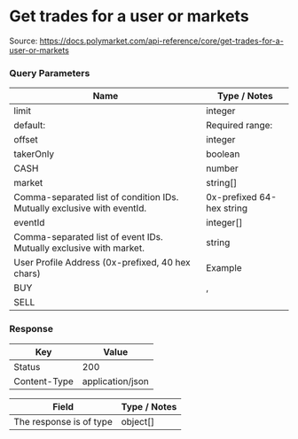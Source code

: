 # Get trades for a user or markets
Source: https://docs.polymarket.com/api-reference/core/get-trades-for-a-user-or-markets



### Query Parameters

| Name | Type / Notes |
| --- | --- |
| limit | integer |
| default: | Required range: |
| offset | integer |
| takerOnly | boolean |
| CASH | number |
| market | string[] |
| Comma-separated list of condition IDs. Mutually exclusive with eventId. | 0x-prefixed 64-hex string |
| eventId | integer[] |
| Comma-separated list of event IDs. Mutually exclusive with market. | string |
| User Profile Address (0x-prefixed, 40 hex chars) | Example |
| BUY | , |
| SELL |  |

### Response

| Key | Value |
| --- | --- |
| Status | 200 |
| Content-Type | application/json |

| Field | Type / Notes |
| --- | --- |
| The response is of type | object[] |
